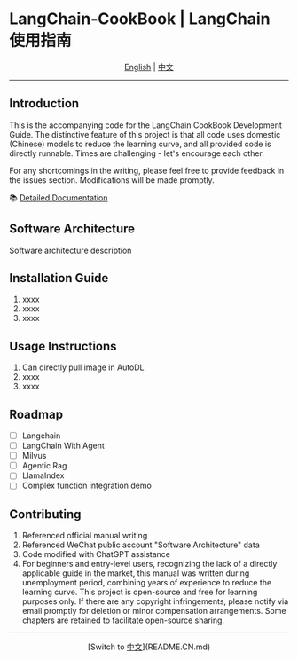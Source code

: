 # LangChain-CookBook | LangChain 使用指南  

<div align="center">  
  <a href="README.md">English</a> | <a href="README.CN.md">中文</a>  
</div>  

---  

## Introduction  
This is the accompanying code for the LangChain CookBook Development Guide. The distinctive feature of this project is that all code uses domestic (Chinese) models to reduce the learning curve, and all provided code is directly runnable. Times are challenging - let's encourage each other.  

For any shortcomings in the writing, please feel free to provide feedback in the issues section. Modifications will be made promptly.  

📚 [Detailed Documentation](https://zhenping.notion.site/LangChain-120a05efc2de80b0b602cebf2de208b4?pvs=74)  

## Software Architecture  
Software architecture description  

## Installation Guide  
1. xxxx  
2. xxxx  
3. xxxx  

## Usage Instructions  
1. Can directly pull image in AutoDL  
2. xxxx  
3. xxxx  

## Roadmap  
- [ ] Langchain  
- [ ] LangChain With Agent  
- [ ] Milvus  
- [ ] Agentic Rag  
- [ ] LlamaIndex  
- [ ] Complex function integration demo  

## Contributing  
1. Referenced official manual writing  
2. Referenced WeChat public account "Software Architecture" data  
3. Code modified with ChatGPT assistance  
4. For beginners and entry-level users, recognizing the lack of a directly applicable guide in the market, this manual was written during unemployment period, combining years of experience to reduce the learning curve. This project is open-source and free for learning purposes only. If there are any copyright infringements, please notify via email promptly for deletion or minor compensation arrangements. Some chapters are retained to facilitate open-source sharing.  

---  

<div align="center">  
  [Switch to <a href="README.CN.md">中文</a>](README.CN.md)  
</div>
